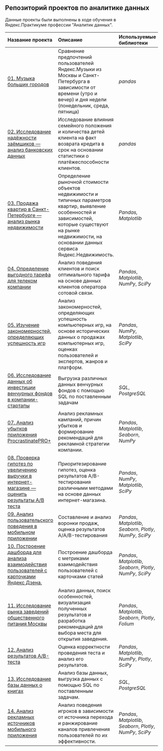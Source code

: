 
## Репозиторий проектов по аналитике данных

Данные проекты были выполнены в ходе обучения в Яндекс.Практикуме профессии "Аналитик данных".

| Название проекта | Описание | Используемые библиотеки | 
| :---------------------- | :---------------------- | :---------------------- |
| [01. Музыка больших городов](01_big_cities_music) | Сравнение предпочтений пользователей Яндекс.Музыки из Москвы и Санкт-Петербурга в зависимости от времени (утро и вечер) и дня недели (понедельник, среда, пятница)| *pandas* |
| [02. Исследование надёжности заёмщиков — анализ банковских данных](02_bank_analytics) | Исследование влияния семейного положения и количества детей клиента на факт возврата кредита в срок на основании статистики о платёжеспособности клиентов. | *pandas* |
| [03. Продажа квартир в Санкт-Петербурге — анализ рынка недвижимости](03_real_estate) | Определение рыночной стоимости объектов недвижимости и типичных параметров квартир, выявление особенностей и зависимостей, которые существуют на рынке недвижимости, на основании данных сервиса Яндекс.Недвижимость.| *Pandas,* *Matplotlib* 
| [04. Определение выгодного тарифа для телеком компании](04_mobile_tariffs) |  Анализ поведения клиентов и поиск оптимального тарифа на основе данных клиентов оператора сотовой связи.| *Pandas*, *Matplotlib*, *NumPy*, *SciPy* |
| [05. Изучение закономерностей, определяющих успешность игр](05_computer_games) | Анализ закономерностей, определяющих успешность компьютерных игр, на основе исторических данных о продажах компьютерных игр, оценках пользователей и экспертов, жанров и платформ.| *Pandas*, *NumPy*, *Matplotlib*, *SciPy*|
| [06. Исследование данных об инвестиции венчурных фондов в компании-стартапы](06_investment_analytics) | Выгрузка различных данных венчурных фондов с помощью SQL по поставленным задачам| *SQL*, *PostgreSQL*|
| [07. Анализ убытков приложения ProcrastinatePRO+](07_procrastinate_pro_analytics) | Анализ рекламных кампаний, причин убытков и формирование рекомендаций для рекламной стратегии компании.| *Pandas*, *Matplotlib*, *Seaborn*, *NumPy*|
| [08. Проверка гипотез по увеличению выручки в интернет-магазине — оценить результаты A/B теста](08_a_b_test_internet_store) | Приоритезирование гипотез, оценка результатов A/B-тестирования различными методами на основе данных интернет-магазина.| *Pandas*, *NumPy*, *Matplotlib*, *SciPy*|
| [09. Анализ пользовательского поведения в мобильном приложении](09_a_b_test_mobile_app) | Составление и анализ воронки продаж, оценка результатов A/A/B-тестирования| *Pandas*, *Matplotlib*, *Seaborn*, *Plotly*, *NumPy*, *SciPy*|
| [10. Построение дашборда для анализа взаимодействия пользователей с карточками Яндекс Дзена.](10_dashboard) | Построение дашборда с метриками взаимодействия пользователей с карточками статей| *Pandas*, *Matplotlib*, *Seaborn*, *Plotly*, *NumPy*, *SciPy*|
| [11. Исследование рынка заведений общественного питания Москвы](11_cafes_research) | Анализ данных, поиск особенностей, визуализация полученных результатов и разработка рекомендаций для выбора места для открытия заведения.| *Pandas*, *Matplotlib*, *Seaborn*, *Plotly*, *Folium*|
| [12. Анализ результатов A/B-теста](12_a_b_test_final_roject) |  Оценка корректности проведения теста и анализ его результатов.| *Pandas*, *Matplotlib*, *NumPy*, *Plotly*, *SciPy*|
| [13. Исследование базы данных о книгах](13_sql_final_project) |Анализ базы данных, выгрузка  данных с помощью SQL по поставленным задачам.| *SQL*, *PostgreSQL*|
| [14. Анализ рекламных источников мобильного приложения](14_game_final_project) | Анализ поведения игроков в зависимости от источника перехода и  ранжирование каналов привлечения пользователей по их эффективности.| *Pandas*, *Matplotlib*, *Seaborn*, *Plotly*, *NumPy*, *SciPy*|